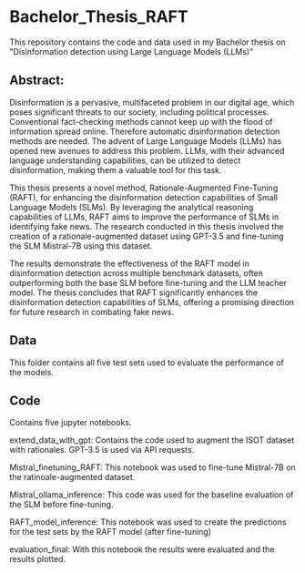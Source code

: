 # Bachelor_Thesis_RAFT
This repository contains the code and data used in my Bachelor thesis on "Disinformation detection using Large Language Models (LLMs)"

## Abstract:
Disinformation is a pervasive, multifaceted problem in our digital age, which poses significant threats to our society, including political processes. Conventional fact-checking methods cannot keep up with the flood of information spread online. Therefore automatic disinformation detection methods are needed. The advent of Large Language Models (LLMs) has opened new avenues to address this problem. LLMs, with their advanced language understanding capabilities, can be utilized to detect disinformation, making them a valuable tool for this task.

This thesis presents a novel method, Rationale-Augmented Fine-Tuning (RAFT), for enhancing the disinformation detection capabilities of Small Language Models (SLMs). By leveraging the analytical reasoning capabilities of LLMs, RAFT aims to improve the performance of SLMs in identifying fake news. The research conducted in this thesis involved the creation of a rationale-augmented dataset using GPT-3.5 and fine-tuning the SLM Mistral-7B using this dataset.

The results demonstrate the effectiveness of the RAFT model in disinformation detection across multiple benchmark datasets, often outperforming both the base SLM before fine-tuning and the LLM teacher model. The thesis concludes that RAFT significantly enhances the disinformation detection capabilities of SLMs, offering a promising direction for future research in combating fake news.
## Data
This folder contains all five test sets used to evaluate the performance of the models.

## Code
Contains five jupyter notebooks.


extend_data_with_gpt: Contains the code used to augment the ISOT dataset with rationales. GPT-3.5 is used via API requests. 


Mistral_finetuning_RAFT: This notebook was used to fine-tune Mistral-7B on the ratinoale-augmented dataset. 


Mistral_ollama_inference: This code was used for the baseline evaluation of the SLM before fine-tuning.


RAFT_model_inference: This notebook was used to create the predictions for the test sets by the RAFT model (after fine-tuning)


evaluation_final: With this notebook the results were evaluated and the results plotted.
